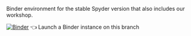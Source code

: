 Binder environment for the stable Spyder version that also includes our workshop.

[![Binder](https://mybinder.org/badge_logo.svg)](https://mybinder.org/v2/gh/spyder-ide/binder-environments/spyder-stable-spanish?urlpath=git-pull%3Frepo%3Dhttps%253A%252F%252Fgithub.com%252Fjuanis2112%252FSpyder-Workshop%26urlpath%3Ddesktop%252F%26branch%3Dspanish) :point_left: Launch a Binder instance on this branch
